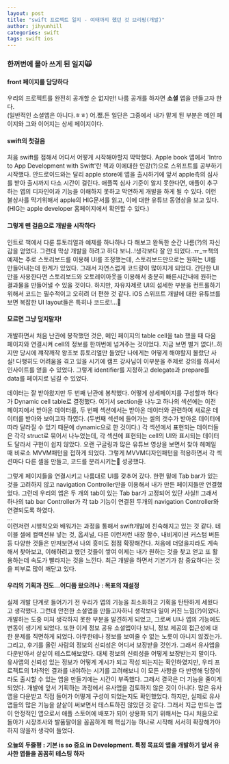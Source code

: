 ```yaml
---
layout: post
title: "swift 프로젝트 일지 - 여태까지 했던 것 브리핑(개발)"
author: jihyunhill
categories: swift
tags: swift ios
---
```

### 한꺼번에 몰아 쓰게 된 일지🙀     

#### front 페이지를 담당하다     
우리의 프로젝트를 완전히 공개할 순 없지만! 나름 공개를 하자면 __소셜__ 앱을 만들고자 한다.     
(일반적인 소셜앱은 아니다.ㅎㅎ) 어.쨌.든 일단은 그중에서 내가 맡게 된 부분은 메인 페이지와 그와 이어지는 상세 페이지이다.    

#### swift의 첫걸음         
처음 swift를 접해서 어디서 어떻게 시작해야할지 막막했다. Apple book 앱에서 'Intro to App Development with Swift'란 책과 이에대한 인강(?)으로 스위프트를 공부하기 시작했다. 안드로이드와는 달리 apple store에 앱을 출시하기에 앞서 apple측의 심사를 받아 출시까지 다소 시간이 걸린다. 애플쪽 심사 기준이 알지 못한다면, 애플이 추구하는 앱의 디자인이과 기능을 이해하지 못하고 막연하게 개발을 하게 될 수 있다. 이런 불상사를 막기위해서 apple의 HIG문서를 읽고, 이에 대한 유튜브 동영상을 보고 있다.(HIG는 apple developer 홈페이지에서 확인할 수 있다.)      

#### 그렇게 뗀 걸음으로 개발을 시작하다     
인트로 책에서 다룬 튜토리얼과 예제를 하나하나 다 해보고 완독한 순간 나름(?)의 자신감을 얻었다. 그런데 막상 개발을 하려고 하다 보니..!생각보다 잘 안 되었다..ㅠ_ㅠ책의 예제는 주로 스토리보드를 이용해 UI를 조정했는데, 스토리보드만으로는 원하는 UI를 만들어내는데 한계가 있었다. 그래서 자연스럽게 코드량이 많아지게 되었다. 간단한 UI만을 사용한다면 스토리보드와 오토레이아웃을 이용해서 충분히 빠른시간내에 원하는 결과물을 만들어낼 수 있을 것이다. 하지만, 자유자제로 UI의 섬세한 부분을 컨트롤하기 위해서 코드는 필수적이고 오히려 더 편한 것 같다. iOS 스위프트 개발에 대한 유튜브를 보면 복잡한 UI layout들은 특히나 코드로!...👀       

#### 모르면 그냥 덮지말자!      
개발하면서 처음 난관에 봉착했던 것은, 메인 페이지의 table cell을 tab 했을 때 다음 페이지와 연결시켜 cell의 정보를 한꺼번에 넘겨주는 것이었다. 지금 보면 별거 없다!..하지만 당시에 꺠작깨작 왕초보 튜토리얼만 들었단 나에게는 어떻게 해야할지 몰랐단 사실! 다행히도 어려움을 겪고 있을 시기에 캠프 강사님이 이부분을 주제로 강의를 하셔서 인사이트를 얻을 수 있었다. 그렇게 identifier를 지정하고 delegate과 prepare를 data를 페이지로 넘길 수 있었다.       

데이터는 잘 받아왔지만 두 번째 난관에 봉착했다. 어떻게 상세페이지를 구성할까 하다가 Dynamic cell table로 결정했다. 여기서 section을 나누고 하나의 섹션에는 이전 페이지에서 받아온 데이터를, 두 번째 섹션에서는 받아온 데이터와 관련하여 새로운 데이터를 받아와 보이고자 하였다. (두번째 섹션에 들어가는 셀의 갯수가 받아온 데이터에 따라 달라질 수 있기 때문에 dynamic으로 한 것이다.) 각 섹션에서 표현되는 데이터들은 각각 struct로 묶어서 나누었는데, 각 섹션에 표현되는 cell의 UI와 표시되는 데이터도 달라서 구현이 쉽지 않았다. 오랜 구글링과 많은 유튜브 영상을 보면서 찾아 헤메일 때 비로소 MVVM패턴을 접하게 되었다. 그렇게 MVVM디자인패턴을 적용하면서 각 섹션마다 다른 셀을 만들고, 코드를 분리시키는 성공했다.      

그렇게 페이지들을 연결시키고 나름대로 UI를 갖추어 갔다. 한편 밑에 Tab bar가 있는 것을 고려하지 않고 navigation Controller만을 이용해서 내가 만든 페이지들만 연결했었다. 그런데 우리의 앱은 두 개의 tab이 있는 Tab bar가 고정되어 있단 사실!! 그래서 하나의 tab bar Controller가 각 tab 기능이 연결된 두개의 navigation Controller와 연결되도록 하였다.        
...       
이런저런 시행착오와 배워가는 과정을 통해서 swift개발에 친숙해지고 있는 것 같다. 테이블 셀에 컬랙션뷰 넣는 것, 옵셔널, 다른 이런저런 내장 함수, 내비게이션 커스텀 버튼 등 다양한 것들은 만져보면서 나의 흥미도 점점 확장해간다. 처음에 더뎠을지라도 계속해서 찾아보고, 이해하려고 했던 것들이 쌓여 이제는 내가 원하는 것을 찾고 얻고 또 활용하는데 속도가 빨라지는 것을 느낀다. 최근 개발을 하면서 기본기가 참 중요하다는 것을 피부로 많이 깨닫고 있다.       

#### 우리의 기획과 진도...어디쯤 왔으려나 : 목표의 재설정              
실제 개발 단계로 들어가기 전 우리가 앱의 기능을 최소화하고 기획을 탄탄하게 세웠다고 생각했다. 그런데 안전한 소셜앱을 만들고자하니 생각보다 일이 커진 느낌(?)이었다. 개발하는 도중 미처 생각하지 못한 부분을 발견하게 되었고, 그로써 UI나 앱의 기능에도 변동이 생기게 되었다. 또한 이게 정보 공유 소셜앱이다 보니, 정보 제공의 접근성에 대한 문제를 직면하게 되었다. 아무한테나 정보를 보여줄 수 없는 노릇이 아니지 않겠는가. 그리고, 후기를 올린 사람의 정보의 신뢰성은 어디서 보장받을 것인가. 그래서 유사앱을 다운받아서 샅샅이 테스트해보았다. 대체 정보의 신뢰성을 어떻게 보장받는지 말이다. 유사앱의 신뢰성 있는 정보가 어떻게 게시가 되고 작성 되는지는 확인하였지만, 우리 프로젝트의 1차적인 결과를 내야하는 시기를 고려해보니 이 모든 사항을 다 반영해 당장이라도 출시할 수 있는 앱을 만들기에는 시간이 부족했다. 그래서 결국은 더 기능을 줄이게 되었다. 개발에 앞서 기획하는 과정에서 유사앱을 검토하지 않은 것이 아니다. 많은 유사앱을 다운받고 직접 들어가 어떻게 구성이 되었는지도 확인했었다. 하지만, 실제로 유사앱들의 많은 기능을 샅샅이 써보면서 테스트하진 않았던 것 같다. 그래서 지금 만드는 앱이 안정적인 앱으로서 애플 스토어에 배포가 되어 상용화 되기 위해서는 다시 처음으로 돌아가 시장조사와 발품팔이을 꼼꼼하게 해 핵심기능 하나로 시작해 서서히 확장해가야 하지 않을까 생각이 들었다.    

__오늘의 두줄평 : 기본 is so 중요 in Development. 특정 목표의 앱을 개발하기 앞서 유사한 앱들을 꼼꼼히 테스팅 하자__
